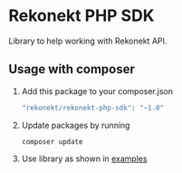 # Rekonekt PHP SDK

Library to help working with Rekonekt API.

Usage with composer
----

1. Add this package to your composer.json

    ```php
    "rekonekt/rekonekt-php-sdk": "~1.0"
    ```

2. Update packages by running

    ```
    composer update
    ```

3. Use library as shown in [examples]

[examples]: /examples/example.php
